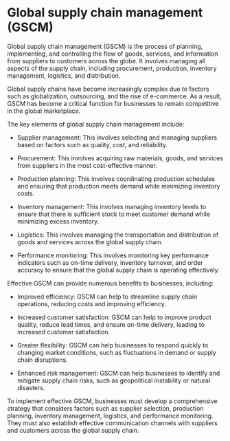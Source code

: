 # Global supply chain management (GSCM)

Global supply chain management (GSCM) is the process of planning, implementing, and controlling the flow of goods, services, and information from suppliers to customers across the globe. It involves managing all aspects of the supply chain, including procurement, production, inventory management, logistics, and distribution.

Global supply chains have become increasingly complex due to factors such as globalization, outsourcing, and the rise of e-commerce. As a result, GSCM has become a critical function for businesses to remain competitive in the global marketplace.

The key elements of global supply chain management include:

* Supplier management: This involves selecting and managing suppliers based on factors such as quality, cost, and reliability.

* Procurement: This involves acquiring raw materials, goods, and services from suppliers in the most cost-effective manner.

* Production planning: This involves coordinating production schedules and ensuring that production meets demand while minimizing inventory costs.

* Inventory management: This involves managing inventory levels to ensure that there is sufficient stock to meet customer demand while minimizing excess inventory.

* Logistics: This involves managing the transportation and distribution of goods and services across the global supply chain.

* Performance monitoring: This involves monitoring key performance indicators such as on-time delivery, inventory turnover, and order accuracy to ensure that the global supply chain is operating effectively.

Effective GSCM can provide numerous benefits to businesses, including:

* Improved efficiency: GSCM can help to streamline supply chain operations, reducing costs and improving efficiency.

* Increased customer satisfaction: GSCM can help to improve product quality, reduce lead times, and ensure on-time delivery, leading to increased customer satisfaction.

* Greater flexibility: GSCM can help businesses to respond quickly to changing market conditions, such as fluctuations in demand or supply chain disruptions.

* Enhanced risk management: GSCM can help businesses to identify and mitigate supply chain risks, such as geopolitical instability or natural disasters.

To implement effective GSCM, businesses must develop a comprehensive strategy that considers factors such as supplier selection, production planning, inventory management, logistics, and performance monitoring. They must also establish effective communication channels with suppliers and customers across the global supply chain.
